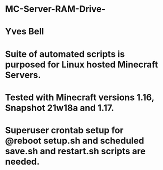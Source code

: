 # MC-Server-RAM-Drive-
# Yves Bell
#
# Suite of automated scripts is purposed for Linux hosted Minecraft Servers.
# Tested with Minecraft versions 1.16, Snapshot 21w18a and 1.17.
# Superuser crontab setup for @reboot setup.sh and scheduled save.sh and restart.sh scripts are needed.
## 
